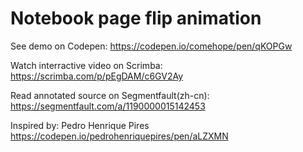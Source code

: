 # Notebook page flip animation

See demo on Codepen: https://codepen.io/comehope/pen/qKOPGw

Watch interractive video on Scrimba: https://scrimba.com/p/pEgDAM/c6GV2Ay

Read annotated source on Segmentfault(zh-cn): https://segmentfault.com/a/1190000015142453

Inspired by: Pedro Henrique Pires https://codepen.io/pedrohenriquepires/pen/aLZXMN
